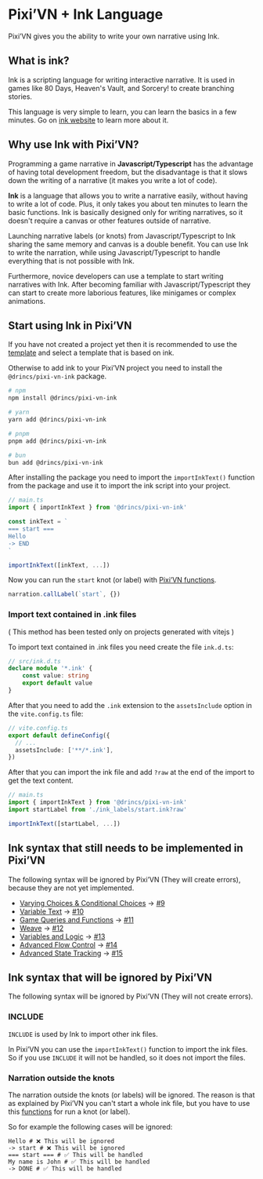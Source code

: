 # Pixi’VN + Ink Language

Pixi’VN gives you the ability to write your own narrative using Ink.

## What is ink?

Ink is a scripting language for writing interactive narrative. It is used in games like 80 Days, Heaven's Vault, and Sorcery! to create branching stories.

This language is very simple to learn, you can learn the basics in a few minutes. Go on [ink website](https://www.inklestudios.com/ink/) to learn more about it.

## Why use Ink with Pixi’VN?

Programming a game narrative in **Javascript/Typescript** has the advantage of having total development freedom, but the disadvantage is that it slows down the writing of a narrative (it makes you write a lot of code).

**Ink** is a language that allows you to write a narrative easily, without having to write a lot of code. Plus, it only takes you about ten minutes to learn the basic functions. Ink is basically designed only for writing narratives, so it doesn't require a canvas or other features outside of narrative.

Launching narrative labels (or knots) from Javascript/Typescript to Ink sharing the same memory and canvas is a double benefit. You can use Ink to write the narration, while using Javascript/Typescript to handle everything that is not possible with Ink.

Furthermore, novice developers can use a template to start writing narratives with Ink. After becoming familiar with Javascript/Typescript they can start to create more laborious features, like minigames or complex animations.

## Start using Ink in Pixi’VN

If you have not created a project yet then it is recommended to use the [template](/start/getting-started.md#project-initialization) and select a template that is based on ink.

Otherwise to add ink to your Pixi’VN project you need to install the `@drincs/pixi-vn-ink` package.

```bash
# npm
npm install @drincs/pixi-vn-ink

# yarn
yarn add @drincs/pixi-vn-ink

# pnpm
pnpm add @drincs/pixi-vn-ink

# bun
bun add @drincs/pixi-vn-ink
```

After installing the package you need to import the `importInkText()` function from the package and use it to import the ink script into your project.

```typescript
// main.ts
import { importInkText } from '@drincs/pixi-vn-ink'

const inkText = `
=== start ===
Hello
-> END
`

importInkText([inkText, ...])
```

Now you can run the `start` knot (or label) with [Pixi’VN functions](/start/labels.md#run-a-label).

```typescript
narration.callLabel(`start`, {})
```

### Import text contained in .ink files

( This method has been tested only on projects generated with vitejs )

To import text contained in .ink files you need create the file `ink.d.ts`:

```typescript
// src/ink.d.ts
declare module '*.ink' {
    const value: string
    export default value
}

```

After that you need to add the `.ink` extension to the `assetsInclude` option in the `vite.config.ts` file:

```typescript
// vite.config.ts
export default defineConfig({
  // ...
  assetsInclude: ['**/*.ink'],
})
```

After that you can import the ink file and add `?raw` at the end of the import to get the text content.

```typescript
// main.ts
import { importInkText } from '@drincs/pixi-vn-ink'
import startLabel from './ink_labels/start.ink?raw'

importInkText([startLabel, ...])
```

## Ink syntax that still needs to be implemented in Pixi’VN

The following syntax will be ignored by Pixi’VN (They will create errors), because they are not yet implemented.

* [Varying Choices & Conditional Choices](https://github.com/inkle/ink/blob/master/Documentation/WritingWithInk.md#7-varying-choices) -> [#9](https://github.com/DRincs-Productions/pixi-vn-ink/issues/9)
* [Variable Text](https://github.com/inkle/ink/blob/master/Documentation/WritingWithInk.md#8-variable-text) -> [#10](https://github.com/DRincs-Productions/pixi-vn-ink/issues/10)
* [Game Queries and Functions](https://github.com/inkle/ink/blob/master/Documentation/WritingWithInk.md#9-game-queries-and-functions) -> [#11](https://github.com/DRincs-Productions/pixi-vn-ink/issues/11)
* [Weave](https://github.com/inkle/ink/blob/master/Documentation/WritingWithInk.md#part-2-weave) -> [#12](https://github.com/DRincs-Productions/pixi-vn-ink/issues/12)
* [Variables and Logic](https://github.com/inkle/ink/blob/master/Documentation/WritingWithInk.md#part-3-variables-and-logic) -> [#13](https://github.com/DRincs-Productions/pixi-vn-ink/issues/13)
* [Advanced Flow Control](https://github.com/inkle/ink/blob/master/Documentation/WritingWithInk.md#part-4-advanced-flow-control) -> [#14](https://github.com/DRincs-Productions/pixi-vn-ink/issues/14)
* [Advanced State Tracking](https://github.com/inkle/ink/blob/master/Documentation/WritingWithInk.md#part-5-advanced-state-tracking) -> [#15](https://github.com/DRincs-Productions/pixi-vn-ink/issues/15)

## Ink syntax that will be ignored by Pixi’VN

The following syntax will be ignored by Pixi’VN (They will not create errors).

### INCLUDE

`INCLUDE` is used by Ink to import other ink files.

In Pixi’VN you can use the `importInkText()` function to import the ink files. So if you use `INCLUDE` it will not be handled, so it does not import the files.

### Narration outside the knots

The narration outside the knots (or labels) will be ignored.
The reason is that as explained by Pixi’VN you can't start a whole ink file, but you have to use this [functions](/start/labels.md#run-a-label) for run a knot (or label).

So for example the following cases will be ignored:

```ink
Hello # ❌ This will be ignored
-> start # ❌ This will be ignored
=== start === # ✅ This will be handled
My name is John # ✅ This will be handled
-> DONE # ✅ This will be handled
```
